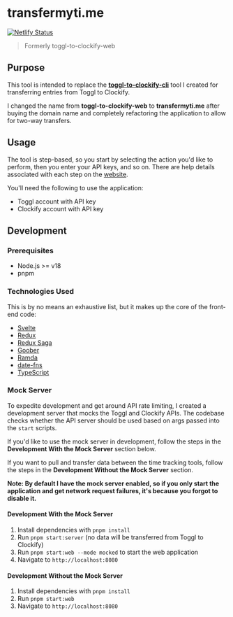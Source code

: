 # transfermyti.me

[![Netlify Status](https://api.netlify.com/api/v1/badges/c999c9b1-0c44-4186-ba27-d6eba1f6b223/deploy-status)](https://app.netlify.com/sites/transfer-my-time/deploys)

> Formerly toggl-to-clockify-web

## Purpose

This tool is intended to replace the [**toggl-to-clockify-cli**](https://github.com/mikerourke/toggl-to-clockify-cli)
tool I created for transferring entries from Toggl to Clockify.

I changed the name from **toggl-to-clockify-web** to **transfermyti.me** after buying the domain name and completely 
refactoring the application to allow for two-way transfers.

## Usage

The tool is step-based, so you start by selecting the action you'd like to perform, then you enter your API keys, and so on. There are help details associated with each step on the [website](https://transfermyti.me).

You'll need the following to use the application:

- Toggl account with API key
- Clockify account with API key

## Development

### Prerequisites

- Node.js >= v18
- pnpm

### Technologies Used

This is by no means an exhaustive list, but it makes up the core of the front-end code:

- [Svelte](https://svelte.dev/)
- [Redux](https://redux.js.org/)
- [Redux Saga](http://redux-saga.js.org/)
- [Goober](https://goober.rocks/)
- [Ramda](https://ramdajs.com/)
- [date-fns](https://date-fns.org/)
- [TypeScript](https://www.typescriptlang.org/)

### Mock Server

To expedite development and get around API rate limiting, I created a development server that mocks the Toggl and Clockify APIs.
The codebase checks whether the API server should be used based on args passed into the `start` scripts.

If you'd like to use the mock server in development, follow the steps in the **Development With the Mock Server** section below.

If you want to pull and transfer data between the time tracking tools, follow the steps in the **Development Without the Mock Server**
section.

**Note: By default I have the mock server enabled, so if you only start the application and get network request failures, it's because you forgot to disable it.**

#### Development With the Mock Server

1. Install dependencies with `pnpm install`
2. Run `pnpm start:server` (no data will be transferred from Toggl to Clockify)
3. Run `pnpm start:web --mode mocked` to start the web application
4. Navigate to `http://localhost:8080`

#### Development Without the Mock Server

1. Install dependencies with `pnpm install`
2. Run `pnpm start:web`
3. Navigate to `http://localhost:8080`
